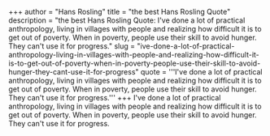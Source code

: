 +++
author = "Hans Rosling"
title = "the best Hans Rosling Quote"
description = "the best Hans Rosling Quote: I've done a lot of practical anthropology, living in villages with people and realizing how difficult it is to get out of poverty. When in poverty, people use their skill to avoid hunger. They can't use it for progress."
slug = "ive-done-a-lot-of-practical-anthropology-living-in-villages-with-people-and-realizing-how-difficult-it-is-to-get-out-of-poverty-when-in-poverty-people-use-their-skill-to-avoid-hunger-they-cant-use-it-for-progress"
quote = '''I've done a lot of practical anthropology, living in villages with people and realizing how difficult it is to get out of poverty. When in poverty, people use their skill to avoid hunger. They can't use it for progress.'''
+++
I've done a lot of practical anthropology, living in villages with people and realizing how difficult it is to get out of poverty. When in poverty, people use their skill to avoid hunger. They can't use it for progress.
